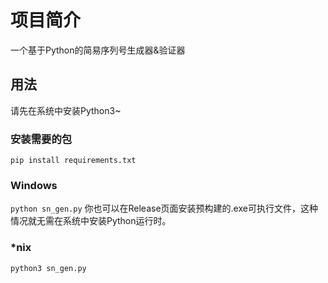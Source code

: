 # 项目简介

一个基于Python的简易序列号生成器&验证器

## 用法

请先在系统中安装Python3~

### 安装需要的包

`pip install requirements.txt`

### Windows

`python sn_gen.py`
你也可以在Release页面安装预构建的.exe可执行文件，这种情况就无需在系统中安装Python运行时。

### *nix

`python3 sn_gen.py`